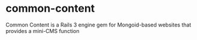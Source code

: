 common-content
==============

Common Content is a Rails 3 engine gem for Mongoid-based websites that provides a mini-CMS function